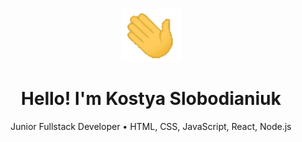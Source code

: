 <p align="center">
  <img src="./wave.gif" width="96" alt="waving hand" />
</p>

<h1 align="center">Hello! I'm Kostya Slobodianiuk</h1>
<p align="center">Junior Fullstack Developer • HTML, CSS, JavaScript, React, Node.js</p>
